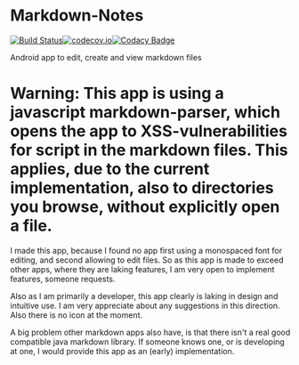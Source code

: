 # Markdown-Notes
[![Build Status](https://travis-ci.org/X4fyr/Markdown-Notes.svg?branch=master)](https://travis-ci.org/X4fyr/Markdown-Notes)[![codecov.io](https://codecov.io/github/X4fyr/Markdown-Notes/coverage.svg?branch=master)](https://codecov.io/github/X4fyr/Markdown-Notes?branch=master)[![Codacy Badge](https://api.codacy.com/project/badge/grade/3781bc5e670448148ec571d01105025e)](https://www.codacy.com/app/benedikt_v/Markdown-Notes)

Android app to edit, create and view markdown files

# Warning: This app is using a javascript markdown-parser, which opens the app to XSS-vulnerabilities for script in the markdown files. This applies, due to the current implementation, also to directories you browse, without explicitly open a file.

I made this app, because I found no app first using a monospaced font for editing, and second allowing to edit files.
So as this app is made to exceed other apps, where they are laking features, I am very open to implement features, someone requests.

Also as I am primarily a developer, this app clearly is laking in design and intuitive use.
I am very appreciate about any suggestions in this direction.
Also there is no icon at the moment.

A big problem other markdown apps also have, is that there isn't a real good compatible java markdown library.
If someone knows one, or is developing at one, I would provide this app as an (early) implementation.
